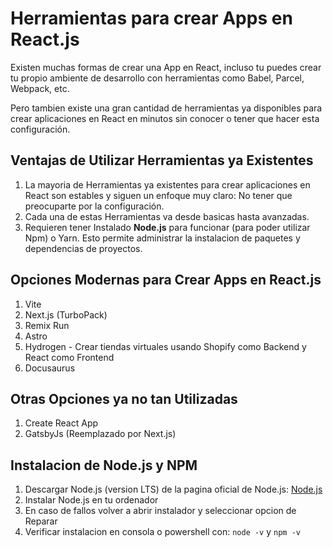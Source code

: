 # Herramientas para crear Apps en React.js
Existen muchas formas de crear una App en React, incluso tu puedes crear tu propio ambiente de desarrollo con herramientas como Babel, Parcel, Webpack, etc.

Pero tambien existe una gran cantidad de herramientas ya disponibles para crear aplicaciones en React en minutos sin conocer o tener que hacer esta configuración.

## Ventajas de Utilizar Herramientas ya Existentes
1. La mayoria de Herramientas ya existentes para crear aplicaciones en React son estables y siguen un enfoque muy claro: No tener que preocuparte por la configuración.
2. Cada una de estas Herramientas va desde basicas hasta avanzadas.
3. Requieren tener Instalado **Node.js** para funcionar (para poder utilizar Npm) o Yarn. Esto permite administrar la instalacion de paquetes y dependencias de proyectos.

## Opciones Modernas para Crear Apps en React.js
1. Vite
2. Next.js (TurboPack)
3. Remix Run
4. Astro
5. Hydrogen - Crear tiendas virtuales usando Shopify como Backend y React como Frontend
6. Docusaurus

## Otras Opciones ya no tan Utilizadas
1. Create React App
2. GatsbyJs (Reemplazado por Next.js)

## Instalacion de Node.js y NPM
1. Descargar Node.js (version LTS) de la pagina oficial de Node.js: [Node.js](https://nodejs.org/en/)
2. Instalar Node.js en tu ordenador
3. En caso de fallos volver a abrir instalador y seleccionar opcion de Reparar
4. Verificar instalacion en consola o powershell con: `node -v` y `npm -v`